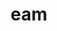 ---
title: eam
meaning: her (accusative)
ch: five
pos: pronoun
abbgender: f.
abbgender2: fem.
gender: feminine
inactive: yes
---